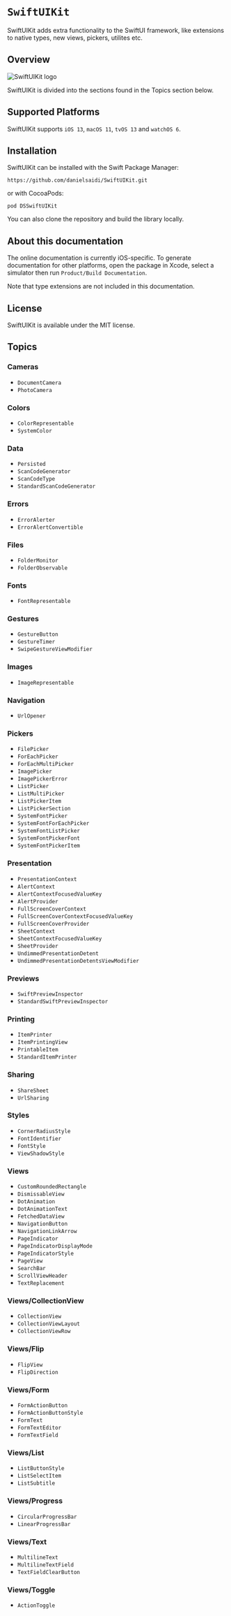 # ``SwiftUIKit``

SwiftUIKit adds extra functionality to the SwiftUI framework, like extensions to native types, new views, pickers, utilites etc.



## Overview

![SwiftUIKit logo](Logo.png)

SwiftUIKit is divided into the sections found in the Topics section below.



## Supported Platforms

SwiftUIKit supports `iOS 13`, `macOS 11`, `tvOS 13` and `watchOS 6`.



## Installation

SwiftUIKit can be installed with the Swift Package Manager:

```
https://github.com/danielsaidi/SwiftUIKit.git
```

or with CocoaPods:

```
pod DSSwiftUIKit
```

You can also clone the repository and build the library locally.



## About this documentation

The online documentation is currently iOS-specific. To generate documentation for other platforms, open the package in Xcode, select a simulator then run `Product/Build Documentation`.

Note that type extensions are not included in this documentation.



## License

SwiftUIKit is available under the MIT license.



## Topics

### Cameras

- ``DocumentCamera``
- ``PhotoCamera``

### Colors

- ``ColorRepresentable``
- ``SystemColor``

### Data

- ``Persisted``
- ``ScanCodeGenerator``
- ``ScanCodeType``
- ``StandardScanCodeGenerator``

### Errors

- ``ErrorAlerter``
- ``ErrorAlertConvertible``

### Files

- ``FolderMonitor``
- ``FolderObservable``

### Fonts

- ``FontRepresentable``

### Gestures

- ``GestureButton``
- ``GestureTimer``
- ``SwipeGestureViewModifier``

### Images

- ``ImageRepresentable``

### Navigation

- ``UrlOpener``

### Pickers

- ``FilePicker``
- ``ForEachPicker``
- ``ForEachMultiPicker``
- ``ImagePicker``
- ``ImagePickerError``
- ``ListPicker``
- ``ListMultiPicker``
- ``ListPickerItem``
- ``ListPickerSection``
- ``SystemFontPicker``
- ``SystemFontForEachPicker``
- ``SystemFontListPicker``
- ``SystemFontPickerFont``
- ``SystemFontPickerItem``

### Presentation

- ``PresentationContext``
- ``AlertContext``
- ``AlertContextFocusedValueKey``
- ``AlertProvider``
- ``FullScreenCoverContext``
- ``FullScreenCoverContextFocusedValueKey``
- ``FullScreenCoverProvider``
- ``SheetContext``
- ``SheetContextFocusedValueKey``
- ``SheetProvider``
- ``UndimmedPresentationDetent``
- ``UndimmedPresentationDetentsViewModifier``

### Previews

- ``SwiftPreviewInspector``
- ``StandardSwiftPreviewInspector``

### Printing

- ``ItemPrinter``
- ``ItemPrintingView``
- ``PrintableItem``
- ``StandardItemPrinter``

### Sharing

- ``ShareSheet``
- ``UrlSharing``

### Styles

- ``CornerRadiusStyle``
- ``FontIdentifier``
- ``FontStyle``
- ``ViewShadowStyle``

### Views

- ``CustomRoundedRectangle``
- ``DismissableView``
- ``DotAnimation``
- ``DotAnimationText``
- ``FetchedDataView``
- ``NavigationButton``
- ``NavigationLinkArrow``
- ``PageIndicator``
- ``PageIndicatorDisplayMode``
- ``PageIndicatorStyle``
- ``PageView``
- ``SearchBar``
- ``ScrollViewHeader``
- ``TextReplacement``

### Views/CollectionView

- ``CollectionView``
- ``CollectionViewLayout``
- ``CollectionViewRow``

<!--### Views/DetailPanel-->
<!---->
<!--- ``DetailPanel``-->
<!--- ``DetailPanelButtonGroup``-->
<!--- ``DetailPanelContainer``-->
<!--- ``DetailPanelContext``-->
<!--- ``DetailPanelForm``-->
<!--- ``DetailPanelHeader``-->
<!--- ``DetailPanelPresenter``-->

### Views/Flip

- ``FlipView``
- ``FlipDirection``

### Views/Form

- ``FormActionButton``
- ``FormActionButtonStyle``
- ``FormText``
- ``FormTextEditor``
- ``FormTextField``

### Views/List

- ``ListButtonStyle``
- ``ListSelectItem``
- ``ListSubtitle``

### Views/Progress

- ``CircularProgressBar``
- ``LinearProgressBar``

### Views/Text

- ``MultilineText``
- ``MultilineTextField``
- ``TextFieldClearButton``

### Views/Toggle

- ``ActionToggle``

